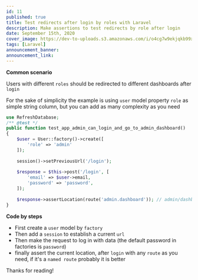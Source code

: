 ```yaml
---
id: 11
published: true
title: Test redirects after login by roles with Laravel
description: Make assertions to test redirects by role after login
date: September 15th, 2020
cover_image: https://dev-to-uploads.s3.amazonaws.com/i/o4cg7w9ekjqkb99xcp51.png
tags: [Laravel]
announcement_banner:
announcement_link:
---
```


**Common scenario**

Users with different `roles` should be redirected to different dashboards after `login`

For the sake of simplicity the example is using `user` model property `role` as simple string column, 
but you can add as many complexity as you need

```php
use RefreshDatabase;
/** @test */
public function test_app_admin_can_login_and_go_to_admin_dashboard()
{
    $user = User::factory()->create([
        'role' => 'admin'
    ]);
    
    session()->setPreviousUrl('/login');
    
    $response = $this->post('/login', [
        'email' => $user->email,
        'password' => 'password',
    ]);
    
    $response->assertLocation(route('admin.dashboard')); // admin/dashboard
}
```

**Code by steps**

- First create a `user` model by `factory`
- Then add a `session` to establish a current `url`
- Then make the request to log in with data (the default password in factories is `password`)
- finally assert the current location, after `login` with any `route` as you need, if it's a `named route` probably it is better

Thanks for reading!
